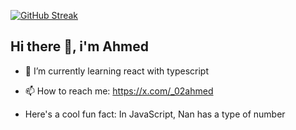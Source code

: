 [![GitHub Streak](https://streak-stats.demolab.com?user=02-ahmed&theme=react&hide_border=true)](https://git.io/streak-stats)
## Hi there 👋, i'm Ahmed
- 🌱 I’m currently learning react with typescript
-  📫 How to reach me: https://x.com/_02ahmed

-  Here's a cool fun fact: In JavaScript, Nan has a type of number





<!--
**02-ahmed/02-ahmed** is a ✨ _special_ ✨ repository because its `README.md` (this file) appears on your GitHub profile.

Here are some ideas to get you started:

- 🔭 I’m currently working on ...

- 👯 I’m looking to collaborate on ...
- 🤔 I’m looking for help with ...
- 💬 Ask me about ...

- 😄 Pronouns: ...
- ⚡ Fun fact: ...
-->
